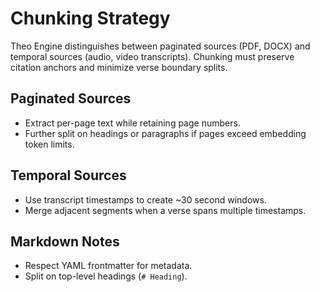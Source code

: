# Chunking Strategy

Theo Engine distinguishes between paginated sources (PDF, DOCX) and temporal
sources (audio, video transcripts). Chunking must preserve citation anchors and
minimize verse boundary splits.

## Paginated Sources
- Extract per-page text while retaining page numbers.
- Further split on headings or paragraphs if pages exceed embedding token limits.

## Temporal Sources
- Use transcript timestamps to create ~30 second windows.
- Merge adjacent segments when a verse spans multiple timestamps.

## Markdown Notes
- Respect YAML frontmatter for metadata.
- Split on top-level headings (`# Heading`).

